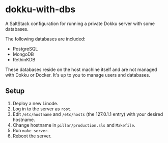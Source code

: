 # dokku-with-dbs

A SaltStack configuration for running a private Dokku server with some databases.

The following databases are included:

- PostgreSQL
- MongoDB
- RethinKDB

These databases reside on the host machine itself and are not managed with Dokku
or Docker. It's up to you to manage users and databases.

Setup
-----

1. Deploy a new Linode.
2. Log in to the server as `root`.
3. Edit `/etc/hostname` and `/etc/hosts` (the 127.0.1.1 entry) with your desired hostname.
4. Change hostname in `pillar/production.sls` and `Makefile`.
5. Run `make server`.
6. Reboot the server.
